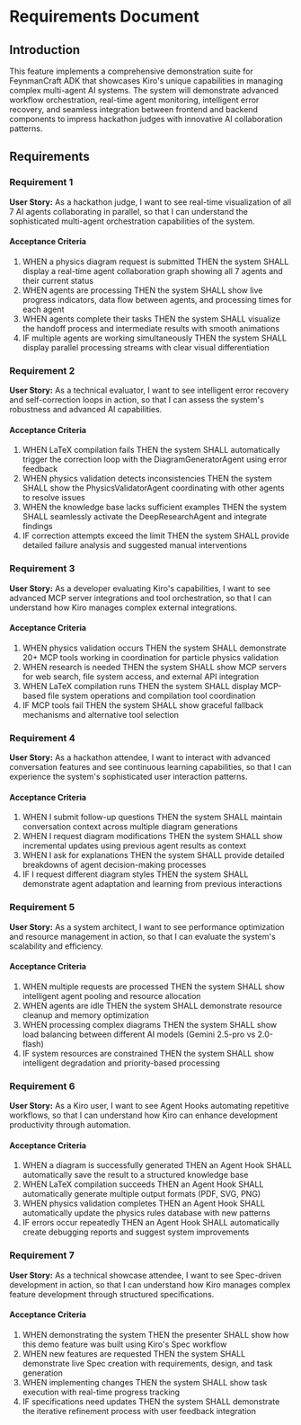# Requirements Document

## Introduction

This feature implements a comprehensive demonstration suite for FeynmanCraft ADK that showcases Kiro's unique capabilities in managing complex multi-agent AI systems. The system will demonstrate advanced workflow orchestration, real-time agent monitoring, intelligent error recovery, and seamless integration between frontend and backend components to impress hackathon judges with innovative AI collaboration patterns.

## Requirements

### Requirement 1

**User Story:** As a hackathon judge, I want to see real-time visualization of all 7 AI agents collaborating in parallel, so that I can understand the sophisticated multi-agent orchestration capabilities of the system.

#### Acceptance Criteria

1. WHEN a physics diagram request is submitted THEN the system SHALL display a real-time agent collaboration graph showing all 7 agents and their current status
2. WHEN agents are processing THEN the system SHALL show live progress indicators, data flow between agents, and processing times for each agent
3. WHEN agents complete their tasks THEN the system SHALL visualize the handoff process and intermediate results with smooth animations
4. IF multiple agents are working simultaneously THEN the system SHALL display parallel processing streams with clear visual differentiation

### Requirement 2

**User Story:** As a technical evaluator, I want to see intelligent error recovery and self-correction loops in action, so that I can assess the system's robustness and advanced AI capabilities.

#### Acceptance Criteria

1. WHEN LaTeX compilation fails THEN the system SHALL automatically trigger the correction loop with the DiagramGeneratorAgent using error feedback
2. WHEN physics validation detects inconsistencies THEN the system SHALL show the PhysicsValidatorAgent coordinating with other agents to resolve issues
3. WHEN the knowledge base lacks sufficient examples THEN the system SHALL seamlessly activate the DeepResearchAgent and integrate findings
4. IF correction attempts exceed the limit THEN the system SHALL provide detailed failure analysis and suggested manual interventions

### Requirement 3

**User Story:** As a developer evaluating Kiro's capabilities, I want to see advanced MCP server integrations and tool orchestration, so that I can understand how Kiro manages complex external integrations.

#### Acceptance Criteria

1. WHEN physics validation occurs THEN the system SHALL demonstrate 20+ MCP tools working in coordination for particle physics validation
2. WHEN research is needed THEN the system SHALL show MCP servers for web search, file system access, and external API integration
3. WHEN LaTeX compilation runs THEN the system SHALL display MCP-based file system operations and compilation tool coordination
4. IF MCP tools fail THEN the system SHALL show graceful fallback mechanisms and alternative tool selection

### Requirement 4

**User Story:** As a hackathon attendee, I want to interact with advanced conversation features and see continuous learning capabilities, so that I can experience the system's sophisticated user interaction patterns.

#### Acceptance Criteria

1. WHEN I submit follow-up questions THEN the system SHALL maintain conversation context across multiple diagram generations
2. WHEN I request diagram modifications THEN the system SHALL show incremental updates using previous agent results as context
3. WHEN I ask for explanations THEN the system SHALL provide detailed breakdowns of agent decision-making processes
4. IF I request different diagram styles THEN the system SHALL demonstrate agent adaptation and learning from previous interactions

### Requirement 5

**User Story:** As a system architect, I want to see performance optimization and resource management in action, so that I can evaluate the system's scalability and efficiency.

#### Acceptance Criteria

1. WHEN multiple requests are processed THEN the system SHALL show intelligent agent pooling and resource allocation
2. WHEN agents are idle THEN the system SHALL demonstrate resource cleanup and memory optimization
3. WHEN processing complex diagrams THEN the system SHALL show load balancing between different AI models (Gemini 2.5-pro vs 2.0-flash)
4. IF system resources are constrained THEN the system SHALL show intelligent degradation and priority-based processing

### Requirement 6

**User Story:** As a Kiro user, I want to see Agent Hooks automating repetitive workflows, so that I can understand how Kiro can enhance development productivity through automation.

#### Acceptance Criteria

1. WHEN a diagram is successfully generated THEN an Agent Hook SHALL automatically save the result to a structured knowledge base
2. WHEN LaTeX compilation succeeds THEN an Agent Hook SHALL automatically generate multiple output formats (PDF, SVG, PNG)
3. WHEN physics validation completes THEN an Agent Hook SHALL automatically update the physics rules database with new patterns
4. IF errors occur repeatedly THEN an Agent Hook SHALL automatically create debugging reports and suggest system improvements

### Requirement 7

**User Story:** As a technical showcase attendee, I want to see Spec-driven development in action, so that I can understand how Kiro manages complex feature development through structured specifications.

#### Acceptance Criteria

1. WHEN demonstrating the system THEN the presenter SHALL show how this demo feature was built using Kiro's Spec workflow
2. WHEN new features are requested THEN the system SHALL demonstrate live Spec creation with requirements, design, and task generation
3. WHEN implementing changes THEN the system SHALL show task execution with real-time progress tracking
4. IF specifications need updates THEN the system SHALL demonstrate the iterative refinement process with user feedback integration